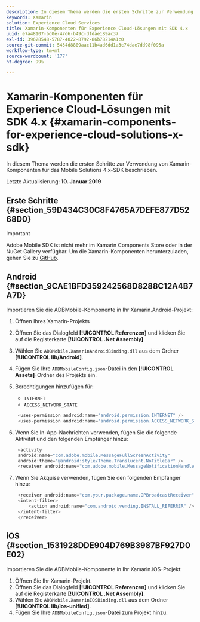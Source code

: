 ```yaml
---
description: In diesem Thema werden die ersten Schritte zur Verwendung von Xamarin-Komponenten für das Mobile Solutions 4.x-SDK beschrieben.
keywords: Xamarin
solution: Experience Cloud Services
title: Xamarin-Komponenten für Experience Cloud-Lösungen mit SDK 4.x
uuid: e7a48107-bd0e-47d6-b49c-dfdae189ac37
exl-id: 39628548-5787-4022-8792-86b78214a1c0
source-git-commit: 5434d8809aac11b4ad6dd1a3c74dae7dd98f095a
workflow-type: tm+mt
source-wordcount: '177'
ht-degree: 99%

---
```


# Xamarin-Komponenten für Experience Cloud-Lösungen mit SDK 4.x {#xamarin-components-for-experience-cloud-solutions-x-sdk}

In diesem Thema werden die ersten Schritte zur Verwendung von Xamarin-Komponenten für das Mobile Solutions 4.x-SDK beschrieben.

Letzte Aktualisierung: **10. Januar 2019**

## Erste Schritte {#section_59D434C30C8F4765A7DEFE877D5268D0}

>[!IMPORTANT]
>
>Adobe Mobile SDK ist nicht mehr im Xamarin Components Store oder in der NuGet Gallery verfügbar. Um die Xamarin-Komponenten herunterzuladen, gehen Sie zu [GitHub](https://github.com/Adobe-Marketing-Cloud/mobile-services).

## Android {#section_9CAE1BFD359242568D8288C12A4B7A7D}

Importieren Sie die ADBMobile-Komponente in Ihr Xamarin.Android-Projekt:

1. Öffnen Ihres Xamarin-Projekts
1. Öffnen Sie das Dialogfeld **[!UICONTROL Referenzen]** und klicken Sie auf die Registerkarte **[!UICONTROL .Net Assembly]**.
1. Wählen Sie `ADBMobile.XamarinAndroidBinding.dll` aus dem Ordner **[!UICONTROL lib/Android]**.
1. Fügen Sie Ihre `ADBMobileConfig.json`-Datei in den **[!UICONTROL Assets]**-Ordner des Projekts ein.
1. Berechtigungen hinzufügen für:

   * `INTERNET`
   * `ACCESS_NETWORK_STATE`

   ```java
    <uses-permission android:name="android.permission.INTERNET" />
    <uses-permission android:name="android.permission.ACCESS_NETWORK_STATE" />
   ```

1. Wenn Sie In-App-Nachrichten verwenden, fügen Sie die folgende Aktivität und den folgenden Empfänger hinzu:

   ```java
    <activity 
    android:name="com.adobe.mobile.MessageFullScreenActivity" 
    android:theme="@android:style/Theme.Translucent.NoTitleBar" />
    <receiver android:name="com.adobe.mobile.MessageNotificationHandler" />
   ```

1. Wenn Sie Akquise verwenden, fügen Sie den folgenden Empfänger hinzu:

   ```java
    <receiver android:name="com.your.package.name.GPBroadcastReceiver" android:exported="true">
    <intent-filter>
        <action android:name="com.android.vending.INSTALL_REFERRER" />
    </intent-filter>
    </receiver>
   ```

## iOS {#section_1531928DDE904D769B3987BF927D0E02}

Importieren Sie die ADBMobile-Komponente in Ihr Xamarin.iOS-Projekt:

1. Öffnen Sie Ihr Xamarin-Projekt.
1. Öffnen Sie das Dialogfeld **[!UICONTROL Referenzen]** und klicken Sie auf die Registerkarte **[!UICONTROL .Net Assembly]**.
1. Wählen Sie `ADBMobile.XamarinIOSBinding.dll` aus dem Ordner **[!UICONTROL lib/ios-unified]**.
1. Fügen Sie Ihre `ADBMobileConfig.json`-Datei zum Projekt hinzu.

